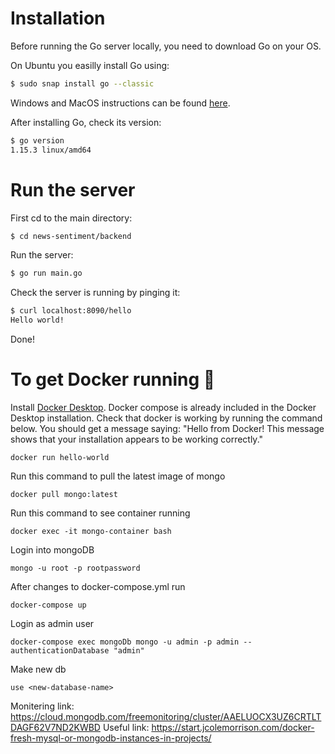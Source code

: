 # Installation
Before running the Go server locally, you need to download Go on your OS.

On Ubuntu you easilly install Go using:
```sh
$ sudo snap install go --classic
```

Windows and MacOS instructions can be found [here](https://golang.org/doc/install).

After installing Go, check its version:
```sh
$ go version
1.15.3 linux/amd64
```
# Run the server
First cd to the main directory:
```sh
$ cd news-sentiment/backend
```

Run the server:
```sh
$ go run main.go
```

Check the server is running by pinging it:
```sh
$ curl localhost:8090/hello
Hello world!
```

Done!

# To get Docker running 🐳
Install [Docker Desktop](https://docs.docker.com/get-docker/). Docker compose is already included in the Docker Desktop installation. Check that docker is working by running the command below. You should get a message saying: "Hello from Docker!
This message shows that your installation appears to be working correctly."
```
docker run hello-world
```
Run this command to pull the latest image of mongo
```
docker pull mongo:latest
```
Run this command to see container running
```
docker exec -it mongo-container bash
```
Login into mongoDB
```
mongo -u root -p rootpassword 
```
After changes to docker-compose.yml run
```
docker-compose up
```
Login as admin user
```
docker-compose exec mongoDb mongo -u admin -p admin --authenticationDatabase "admin"
```
Make new db
```
use <new-database-name>
```
Monitering link: https://cloud.mongodb.com/freemonitoring/cluster/AAELUOCX3UZ6CRTLTDAGF62V7ND2KWBD
Useful link: https://start.jcolemorrison.com/docker-fresh-mysql-or-mongodb-instances-in-projects/

